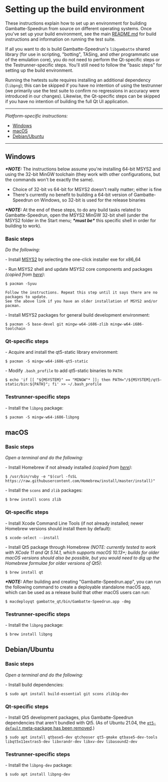 # Setting up the build environment

These instructions explain how to set up an environment for building Gambatte-Speedrun from source on different operating systems. Once you've set up your build environment, see the main [README.md](README.md) for build instructions and information on running the test suite.

If all you want to do is build Gambatte-Speedrun's `libgambatte` shared library (for use in scripting, "botting", TASing, and other programmatic use of the emulation core), you do not need to perform the Qt-specific steps or the Testrunner-specific steps. You'll still need to follow the "basic steps" for setting up the build environment.

Running the hwtests suite requires installing an additional dependency (`libpng`); this can be skipped if you have no intention of using the testrunner (we primarily use the test suite to confirm no regressions in accuracy were introduced in our changes). Likewise, the Qt-specific steps can be skipped if you have no intention of building the full Qt UI application.

---
*Platform-specific instructions:*
* [Windows](#windows)
* [macOS](#macos)
* [Debian/Ubuntu](#debianubuntu)

---
## Windows

***\*NOTE:*** The instructions below assume you're installing 64-bit MSYS2 and using the 32-bit MinGW toolchain (they work with other configurations, but the commands won't be exactly the same).
* Choice of 32-bit vs 64-bit for MSYS2 doesn't really matter; either is fine
* There's currently no benefit to building a 64-bit version of Gambatte-Speedrun on Windows, so 32-bit is used for the release binaries

***\*NOTE:*** At the end of these steps, to do any build tasks related to Gambatte-Speedrun, open the MSYS2 MinGW 32-bit shell (under the MSYS2 folder in the Start menu; ***\*must be\**** this specific shell in order for building to work).

### Basic steps

*Do the following:*

\- Install [MSYS2](https://www.msys2.org/) by selecting the one-click installer exe for x86_64

\- Run MSYS2 shell and update MSYS2 core components and packages *(copied from [here](https://www.msys2.org/wiki/MSYS2-installation/#iii-updating-packages))*:
```
$ pacman -Syuu

Follow the instructions. Repeat this step until it says there are no packages to update.
See the above link if you have an older installation of MSYS2 and/or pacman.
```
\- Install MSYS2 packages for general build development environment:
```
$ pacman -S base-devel git mingw-w64-i686-zlib mingw-w64-i686-toolchain
```

### Qt-specific steps

\- Acquire and install the qt5-static library environment:
```
$ pacman -S mingw-w64-i686-qt5-static
```
\- Modify `.bash_profile` to add qt5-static binaries to `PATH`:
```
$ echo 'if [[ "${MSYSTEM}" == "MINGW"* ]]; then PATH="/${MSYSTEM}/qt5-static/bin:${PATH}"; fi' >> ~/.bash_profile
```

### Testrunner-specific steps

\- Install the `libpng` package:
```
$ pacman -S mingw-w64-i686-libpng
```

## macOS

### Basic steps

*Open a terminal and do the following:*

\- Install Homebrew if not already installed *(copied from [here](https://brew.sh/))*:
```
$ /usr/bin/ruby -e "$(curl -fsSL https://raw.githubusercontent.com/Homebrew/install/master/install)"
```
\- Install the `scons` and `zlib` packages:
```
$ brew install scons zlib
```

### Qt-specific steps

\- Install Xcode Command Line Tools (if not already installed; newer Homebrew versions should install them by default):
```
$ xcode-select --install
```
\- Install Qt5 package through Homebrew *(NOTE: currently tested to work with XCode 11 and Qt 5.14.1, which supports macOS 10.13+; builds for older macOS versions should also be possible, but you would need to dig up the Homebrew formulae for older versions of Qt5)*:
```
$ brew install qt
```
***\*NOTE:*** After building and creating "Gambatte-Speedrun.app", you can run the following command to create a deployable standalone macOS app, which can be used as a release build that other macOS users can run:
```
$ macdeployqt gambatte_qt/bin/Gambatte-Speedrun.app -dmg
```

### Testrunner-specific steps

\- Install the `libpng` package:
```
$ brew install libpng
```

## Debian/Ubuntu

### Basic steps

*Open a terminal and do the following:*

\- Install build dependencies:
```
$ sudo apt install build-essential git scons zlib1g-dev
```

### Qt-specific steps

\- Install Qt5 development packages, plus Gambatte-Speedrun dependencies that aren't bundled with Qt5. (As of Ubuntu 21.04, the [`qt5-default` meta-package has been removed](https://stackoverflow.com/a/67415291/2738262).)
```
$ sudo apt install qtbase5-dev qtchooser qt5-qmake qtbase5-dev-tools libqt5x11extras5-dev libxrandr-dev libxv-dev libasound2-dev
```

### Testrunner-specific steps

\- Install the `libpng-dev` package:
```
$ sudo apt install libpng-dev
```
